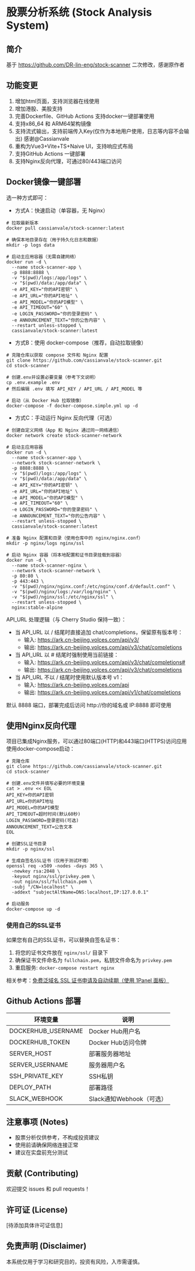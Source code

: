 # 股票分析系统 (Stock Analysis System)

## 简介

基于 https://github.com/DR-lin-eng/stock-scanner 二次修改，感谢原作者  

## 功能变更

1. 增加html页面，支持浏览器在线使用  
2. 增加港股、美股支持  
3. 完善Dockerfile、GitHub Actions 支持docker一键部署使用  
4. 支持x86_64 和 ARM64架构镜像  
5. 支持流式输出，支持前端传入Key(仅作为本地用户使用，日志等内容不会输出) 感谢@Cassianvale  
6. 重构为Vue3+Vite+TS+Naive UI，支持响应式布局  
7. 支持GitHub Actions 一键部署  
8. 支持Nginx反向代理，可通过80/443端口访问

## Docker镜像一键部署

选一种方式即可：

- 方式A：快速启动（单容器，无 Nginx）

```shell
# 拉取最新版本
docker pull cassianvale/stock-scanner:latest

# 确保本地目录存在（用于持久化日志和数据）
mkdir -p logs data

# 启动主应用容器（无需自建网络）
docker run -d \
  --name stock-scanner-app \
  -p 8888:8888 \
  -v "$(pwd)/logs:/app/logs" \
  -v "$(pwd)/data:/app/data" \
  -e API_KEY="你的API密钥" \
  -e API_URL="你的API地址" \
  -e API_MODEL="你的API模型" \
  -e API_TIMEOUT="60" \
  -e LOGIN_PASSWORD="你的登录密码" \
  -e ANNOUNCEMENT_TEXT="你的公告内容" \
  --restart unless-stopped \
  cassianvale/stock-scanner:latest
```

- 方式B：使用 docker-compose（推荐，自动拉取镜像）

```shell
# 克隆仓库以获取 compose 文件和 Nginx 配置
git clone https://github.com/cassianvale/stock-scanner.git
cd stock-scanner

# 创建.env并设置必要变量（参考下文说明）
cp .env.example .env
# 然后编辑 .env 填写 API_KEY / API_URL / API_MODEL 等

# 启动（从 Docker Hub 拉取镜像）
docker-compose -f docker-compose.simple.yml up -d
```

- 方式C：手动运行 Nginx 反向代理（可选）

```shell
# 创建自定义网络（App 和 Nginx 通过同一网络通信）
docker network create stock-scanner-network

# 启动主应用容器
docker run -d \
  --name stock-scanner-app \
  --network stock-scanner-network \
  -p 8888:8888 \
  -v "$(pwd)/logs:/app/logs" \
  -v "$(pwd)/data:/app/data" \
  -e API_KEY="你的API密钥" \
  -e API_URL="你的API地址" \
  -e API_MODEL="你的API模型" \
  -e API_TIMEOUT="60" \
  -e LOGIN_PASSWORD="你的登录密码" \
  -e ANNOUNCEMENT_TEXT="你的公告内容" \
  --restart unless-stopped \
  cassianvale/stock-scanner:latest

# 准备 Nginx 配置和目录（使用仓库中的 nginx/nginx.conf）
mkdir -p nginx/logs nginx/ssl

# 启动 Nginx 容器（将本地配置和证书目录挂载到容器）
docker run -d \
  --name stock-scanner-nginx \
  --network stock-scanner-network \
  -p 80:80 \
  -p 443:443 \
  -v "$(pwd)/nginx/nginx.conf:/etc/nginx/conf.d/default.conf" \
  -v "$(pwd)/nginx/logs:/var/log/nginx" \
  -v "$(pwd)/nginx/ssl:/etc/nginx/ssl" \
  --restart unless-stopped \
  nginx:stable-alpine
```

API_URL 处理逻辑（与 Cherry Studio 保持一致）：
- 当 API_URL 以 / 结尾时直接追加 chat/completions，保留原有版本号：
  - 输入: https://ark.cn-beijing.volces.com/api/v3/
  - 输出: https://ark.cn-beijing.volces.com/api/v3/chat/completions
- 当 API_URL 以 # 结尾时强制使用当前链接：
  - 输入: https://ark.cn-beijing.volces.com/api/v3/chat/completions#
  - 输出: https://ark.cn-beijing.volces.com/api/v3/chat/completions
- 当 API_URL 不以 / 结尾时使用默认版本号 v1：
  - 输入: https://ark.cn-beijing.volces.com/api
  - 输出: https://ark.cn-beijing.volces.com/api/v1/chat/completions

默认 8888 端口，部署完成后访问 http://你的域名或 IP:8888 即可使用  

## 使用Nginx反向代理

项目已集成Nginx服务，可以通过80端口(HTTP)和443端口(HTTPS)访问应用  
使用docker-compose启动：  

```shell
# 克隆仓库
git clone https://github.com/cassianvale/stock-scanner.git
cd stock-scanner

# 创建.env文件并填写必要的环境变量
cat > .env << EOL
API_KEY=你的API密钥
API_URL=你的API地址
API_MODEL=你的API模型
API_TIMEOUT=超时时间(默认60秒)
LOGIN_PASSWORD=登录密码(可选)
ANNOUNCEMENT_TEXT=公告文本
EOL

# 创建SSL证书目录
mkdir -p nginx/ssl

# 生成自签名SSL证书（仅用于测试环境）
openssl req -x509 -nodes -days 365 \
  -newkey rsa:2048 \
  -keyout nginx/ssl/privkey.pem \
  -out nginx/ssl/fullchain.pem \
  -subj "/CN=localhost" \
  -addext "subjectAltName=DNS:localhost,IP:127.0.0.1"

# 启动服务
docker-compose up -d
```

### 使用自己的SSL证书

如果您有自己的SSL证书，可以替换自签名证书：

1. 将您的证书文件放在 `nginx/ssl/` 目录下
2. 确保证书文件命名为 `fullchain.pem`，私钥文件命名为 `privkey.pem`
3. 重启服务: `docker-compose restart nginx`

相关参考：[免费泛域名 SSL 证书申请及自动续期（使用 1Panel 面板）](https://bronya-zaychik.cn/archives/GenSSL.html)

## Github Actions 部署

| 环境变量 | 说明 |
| --- | --- |
| DOCKERHUB_USERNAME | Docker Hub用户名 |
| DOCKERHUB_TOKEN | Docker Hub访问令牌 |
| SERVER_HOST | 部署服务器地址 |
| SERVER_USERNAME | 服务器用户名 |
| SSH_PRIVATE_KEY | SSH私钥 |
| DEPLOY_PATH | 部署路径 |
| SLACK_WEBHOOK | Slack通知Webhook（可选） |


## 注意事项 (Notes)
- 股票分析仅供参考，不构成投资建议
- 使用前请确保网络连接正常
- 建议在实盘前充分测试

## 贡献 (Contributing)
欢迎提交 issues 和 pull requests！

## 许可证 (License)
[待添加具体许可证信息]

## 免责声明 (Disclaimer)
本系统仅用于学习和研究目的，投资有风险，入市需谨慎。
